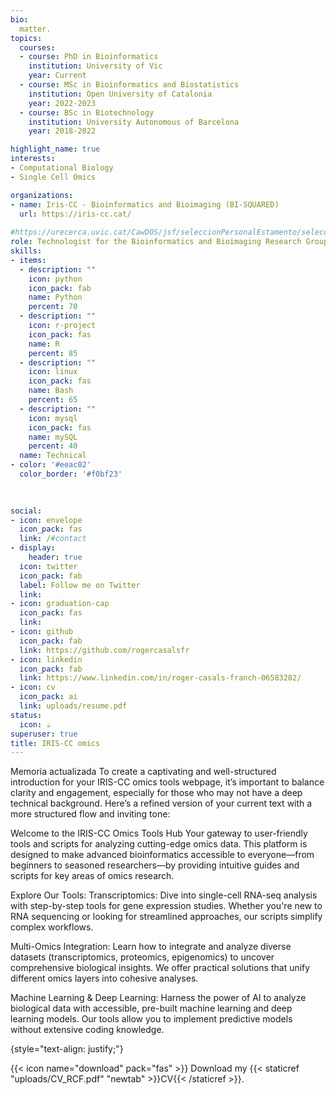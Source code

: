```yaml
---
bio:
  matter.
topics:
  courses:
  - course: PhD in Bioinformatics
    institution: University of Vic
    year: Current
  - course: MSc in Bioinformatics and Biostatistics
    institution: Open University of Catalonia
    year: 2022-2023
  - course: BSc in Biotechnology
    institution: University Autonomous of Barcelona
    year: 2018-2022

highlight_name: true
interests:
- Computational Biology
- Single Cell Omics

organizations:
- name: Iris-CC - Bioinformatics and Bioimaging (BI-SQUARED)
  url: https://iris-cc.cat/
  
#https://urecerca.uvic.cat/CawDOS/jsf/seleccionPersonalEstamento/seleccionPersonal.jsf?tipus=grup&figura=R0957&idioma=en
role: Technologist for the Bioinformatics and Bioimaging Research Group of the IRIS-CC (UVic-UCC) - Ph.D. in Bioinformatics (UVic-UCC)
skills:
- items:
  - description: ""
    icon: python
    icon_pack: fab
    name: Python
    percent: 70
  - description: ""
    icon: r-project
    icon_pack: fas
    name: R
    percent: 85
  - description: ""
    icon: linux
    icon_pack: fas
    name: Bash
    percent: 65
  - description: ""
    icon: mysql
    icon_pack: fas
    name: mySQL
    percent: 40
  name: Technical
- color: '#eeac02'
  color_border: '#f0bf23'

  
  
social:
- icon: envelope
  icon_pack: fas
  link: /#contact
- display:
    header: true
  icon: twitter
  icon_pack: fab
  label: Follow me on Twitter
  link: 
- icon: graduation-cap
  icon_pack: fas
  link: 
- icon: github
  icon_pack: fab
  link: https://github.com/rogercasalsfr
- icon: linkedin
  icon_pack: fab
  link: https://www.linkedin.com/in/roger-casals-franch-06583282/
- icon: cv
  icon_pack: ai
  link: uploads/resume.pdf
status:
  icon: ☕️
superuser: true
title: IRIS-CC omics
---
```



Memoria actualizada
To create a captivating and well-structured introduction for your IRIS-CC omics tools webpage, it’s important to balance clarity and engagement, especially for those who may not have a deep technical background. Here’s a refined version of your current text with a more structured flow and inviting tone:

Welcome to the IRIS-CC Omics Tools Hub
Your gateway to user-friendly tools and scripts for analyzing cutting-edge omics data. This platform is designed to make advanced bioinformatics accessible to everyone—from beginners to seasoned researchers—by providing intuitive guides and scripts for key areas of omics research.

Explore Our Tools:
Transcriptomics: Dive into single-cell RNA-seq analysis with step-by-step tools for gene expression studies. Whether you're new to RNA sequencing or looking for streamlined approaches, our scripts simplify complex workflows.

Multi-Omics Integration: Learn how to integrate and analyze diverse datasets (transcriptomics, proteomics, epigenomics) to uncover comprehensive biological insights. We offer practical solutions that unify different omics layers into cohesive analyses.

Machine Learning & Deep Learning: Harness the power of AI to analyze biological data with accessible, pre-built machine learning and deep learning models. Our tools allow you to implement predictive models without extensive coding knowledge.


{style="text-align: justify;"}


{{< icon name="download" pack="fas" >}} Download my {{< staticref "uploads/CV_RCF.pdf" "newtab" >}}CV{{< /staticref >}}.

